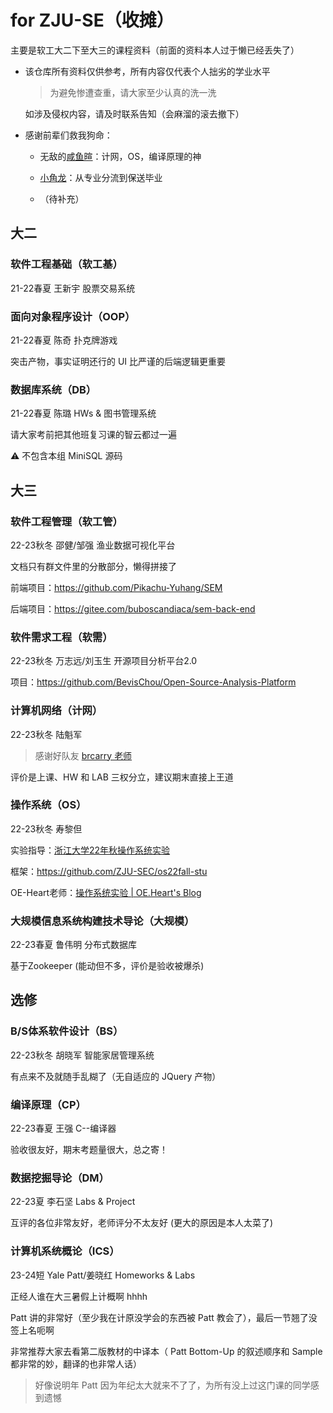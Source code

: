 # for ZJU-SE（收摊）

主要是软工大二下至大三的课程资料（前面的资料本人过于懒已经丢失了）

- 该仓库所有资料仅供参考，所有内容仅代表个人拙劣的学业水平

  > 为避免惨遭查重，请大家至少认真的洗一洗

  如涉及侵权内容，请及时联系告知（会麻溜的滚去撤下）

- 感谢前辈们救我狗命：

  - 无敌的[咸鱼暄](https://xuan-insr.github.io/)：计网，OS，编译原理的神

  - [小角龙](https://zhang-each.github.io/My-CS-Notebook/)：从专业分流到保送毕业
 
  - （待补充）

## 大二

### 软件工程基础（软工基）

21-22春夏  王新宇  股票交易系统

### 面向对象程序设计（OOP）

21-22春夏  陈奇  扑克牌游戏

突击产物，事实证明还行的 UI 比严谨的后端逻辑更重要

### 数据库系统（DB）

21-22春夏  陈璐  HWs & 图书管理系统

请大家考前把其他班复习课的智云都过一遍

⚠️ 不包含本组 MiniSQL 源码

## 大三

### 软件工程管理（软工管）

22-23秋冬  邵健/邹强  渔业数据可视化平台

文档只有群文件里的分散部分，懒得拼接了

前端项目：https://github.com/Pikachu-Yuhang/SEM

后端项目：https://gitee.com/buboscandiaca/sem-back-end

### 软件需求工程（软需）

22-23秋冬  万志远/刘玉生  开源项目分析平台2.0

项目：https://github.com/BevisChou/Open-Source-Analysis-Platform

### 计算机网络（计网）

22-23秋冬  陆魁军

> 感谢好队友 [brcarry 老师](https://github.com/brcarry)

评价是上课、HW 和 LAB 三权分立，建议期末直接上王道

### 操作系统（OS）

22-23秋冬  寿黎但

实验指导：[浙江大学22年秋操作系统实验 ](https://zju-sec.github.io/os22fall-stu/)

框架：https://github.com/ZJU-SEC/os22fall-stu

OE-Heart老师：[操作系统实验 | OE.Heart's Blog ](https://oe-heart.github.io/categories/课程笔记/操作系统实验/)

### 大规模信息系统构建技术导论（大规模）

22-23春夏  鲁伟明  分布式数据库

基于Zookeeper (能动但不多，评价是验收被爆杀)

## 选修

### B/S体系软件设计（BS）

22-23秋冬  胡晓军  智能家居管理系统

有点来不及就随手乱糊了（无自适应的 JQuery 产物）

### 编译原理（CP）

22-23春夏  王强  C--编译器

验收很友好，期末考题量很大，总之寄！

### 数据挖掘导论（DM）

22-23夏  李石坚  Labs & Project

互评的各位非常友好，老师评分不太友好 (更大的原因是本人太菜了)

### 计算机系统概论（ICS）

23-24短  Yale Patt/姜晓红  Homeworks & Labs

正经人谁在大三暑假上计概啊 hhhh

Patt 讲的非常好（至少我在计原没学会的东西被 Patt 教会了），最后一节翘了没签上名呃啊

非常推荐大家去看第二版教材的中译本（ Patt Bottom-Up 的叙述顺序和 Sample 都非常的妙，翻译的也非常人话）

> 好像说明年 Patt 因为年纪太大就来不了了，为所有没上过这门课的同学感到遗憾
